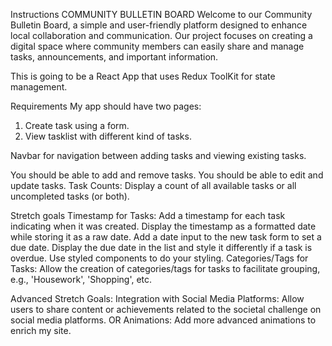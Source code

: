 Instructions
COMMUNITY BULLETIN BOARD
Welcome to our Community Bulletin Board, a simple and user-friendly platform designed to enhance local collaboration and communication. Our project focuses on creating a digital space where community members can easily share and manage tasks, announcements, and important information.

This is going to be a React App that uses Redux ToolKit for state management.

Requirements
My app should have two pages:
1. Create task using a form.
2. View tasklist with different kind of tasks.

Navbar for navigation between adding tasks and viewing existing tasks.

You should be able to add and remove tasks.
You should be able to edit and update tasks.
Task Counts:
Display a count of all available tasks or all uncompleted tasks (or both).

Stretch goals
Timestamp for Tasks:
Add a timestamp for each task indicating when it was created. Display the timestamp as a formatted date while storing it as a raw date.
Add a date input to the new task form to set a due date. Display the due date in the list and style it differently if a task is overdue.
Use styled components to do your styling.
Categories/Tags for Tasks:
Allow the creation of categories/tags for tasks to facilitate grouping, e.g., 'Housework', 'Shopping', etc.

Advanced Stretch Goals:
Integration with Social Media Platforms:
Allow users to share content or achievements related to the societal challenge on social media platforms.
OR
Animations:
Add more advanced animations to enrich my site.